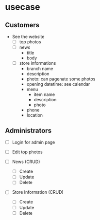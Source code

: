 # usecase

## Customers

- See the website
  - [ ] top photos
  - [ ] news
    - title
    - body
  - [ ] store informations
    - branch name
    - description
    - photo: can pagenate some photos
    - opening datetime: see calendar
    - menu
      - item name
      - description
      - photo
    - phone
    - location

## Administrators

- [ ] Login for admin page
- [ ] Edit top photos
- [ ] News (CRUD)

  - [ ] Create
  - [ ] Update
  - [ ] Delete

- [ ] Store Information (CRUD)
  - [ ] Create
  - [ ] Update
  - [ ] Delete
